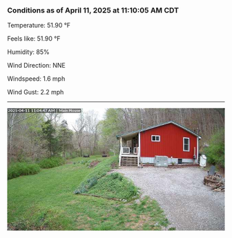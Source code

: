 ### Conditions as of April 11, 2025 at 11:10:05 AM CDT 

Temperature: 51.90 &deg;F

Feels like: 51.90 &deg;F

Humidity: 85%

Wind Direction: NNE

Windspeed: 1.6 mph

Wind Gust: 2.2 mph

---

<img src="./images/latest.jpeg"/>

